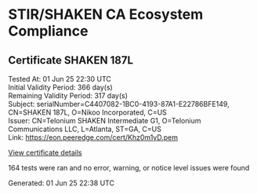 # STIR/SHAKEN CA Ecosystem Compliance

## Certificate SHAKEN 187L

Tested At: 01 Jun 25 22:30 UTC\
Initial Validity Period: 366 day(s)\
Remaining Validity Period: 317 day(s)\
Subject: serialNumber=C4407082-1BC0-4193-87A1-E22786BFE149, CN=SHAKEN 187L, O=Nikoo Incorporated, C=US\
Issuer: CN=Telonium SHAKEN Intermediate G1, O=Telonium Communications LLC, L=Atlanta, ST=GA, C=US\
Link: https://eon.peeredge.com/cert/Khz0m1yD.pem

[View certificate details](https://x509.io/?cert=MIIDJzCCAs2gAwIBAgIQZkXCWIyGOTVqZnvZvsOyvTAKBggqhkjOPQQDAjB8MQswCQYDVQQGEwJVUzELMAkGA1UECAwCR0ExEDAOBgNVBAcMB0F0bGFudGExJDAiBgNVBAoMG1RlbG9uaXVtIENvbW11bmljYXRpb25zIExMQzEoMCYGA1UEAwwfVGVsb25pdW0gU0hBS0VOIEludGVybWVkaWF0ZSBHMTAeFw0yNTA0MTQxODQzMDlaFw0yNjA0MTQxODQ0MDlaMG8xCzAJBgNVBAYTAlVTMRswGQYDVQQKExJOaWtvbyBJbmNvcnBvcmF0ZWQxFDASBgNVBAMTC1NIQUtFTiAxODdMMS0wKwYDVQQFEyRDNDQwNzA4Mi0xQkMwLTQxOTMtODdBMS1FMjI3ODZCRkUxNDkwWTATBgcqhkjOPQIBBggqhkjOPQMBBwNCAAT0xVdRaUeNXljgAHpv%2B16d8mSXhgzAxvgGVvz8hScL%2FgmdEd5QRD%2BVrYGiqfkqrTdCChWDup4xX57d0fpmaf9Wo4IBPDCCATgwDgYDVR0PAQH%2FBAQDAgeAMAwGA1UdEwEB%2FwQCMAAwHQYDVR0OBBYEFCFeBZksa3Eu%2BLZ156%2FqONWtOvmyMB8GA1UdIwQYMBaAFKoku%2F8UdUB5LYdv6A1Bd8q7zYiwMBcGA1UdIAQQMA4wDAYKYIZIAYb%2FCQEBBDCBpgYDVR0fBIGeMIGbMIGYoDqgOIY2aHR0cHM6Ly9hdXRoZW50aWNhdGUtYXBpLmljb25lY3Rpdi5jb20vZG93bmxvYWQvdjEvY3JsolqkWDBWMRQwEgYDVQQHEwtCcmlkZ2V3YXRlcjELMAkGA1UECBMCTkoxEzARBgNVBAMTClNUSS1QQSBDUkwxCzAJBgNVBAYTAlVTMQ8wDQYDVQQKEwZTVEktUEEwFgYIKwYBBQUHARoECjAIoAYWBDE4N0wwCgYIKoZIzj0EAwIDSAAwRQIgYmypC8IS97VfiRxcU2Iop18Izh0JyyhTGBmd5wxtOvkCIQCkNVQpBPX8yT4JUB0XwgauesxI%2B8yrDPgrJm3cE%2Fdeow%3D%3D)

164 tests were ran and no error, warning, or notice level issues were found


Generated: 01 Jun 25 22:38 UTC